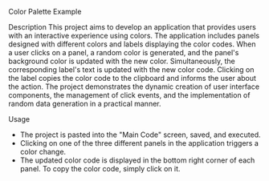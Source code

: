 Color Palette Example

Description
This project aims to develop an application that provides users with an interactive experience using colors. The application includes panels designed with different colors and labels displaying the color codes. When a user clicks on a panel, a random color is generated, and the panel's background color is updated with the new color. Simultaneously, the corresponding label's text is updated with the new color code. Clicking on the label copies the color code to the clipboard and informs the user about the action. The project demonstrates the dynamic creation of user interface components, the management of click events, and the implementation of random data generation in a practical manner.

Usage
* The project is pasted into the "Main Code" screen, saved, and executed.
* Clicking on one of the three different panels in the application triggers a color change.
* The updated color code is displayed in the bottom right corner of each panel. To copy the color code, simply click on it.